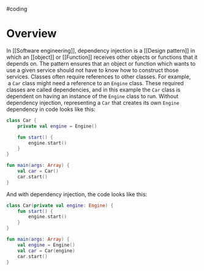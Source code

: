 #coding
# Overview
In [[Software engineering]], dependency injection is a [[Design pattern]] in which an [[object]] or [[Function]] receives other objects or functions that it depends on. The pattern ensures that an object or function which wants to use a given service should not have to know how to construct those services.
Classes often require references to other classes. For example,  a `Car` class might need a reference to an `Engine` class. These required classes are called dependencies, and in this example the `Car` class is dependent on having an instance of the `Engine` class to run.
Without dependency injection, representing a `Car` that creates its own `Engine` dependency in code looks like this:
```kotlin
class Car {
	private val engine = Engine()

	fun start() {
		engine.start()
	}
}

fun main(args: Array) {
	val car = Car()
	car.start()
}
```
And with dependency injection, the code looks like this:
```kotlin
class Car(private val engine: Engine) {
	fun start() {
		engine.start()
	}
}

fun main(args: Array) {
	val engine = Engine()
	val car = Car(engine)
	car.start()
}
```


